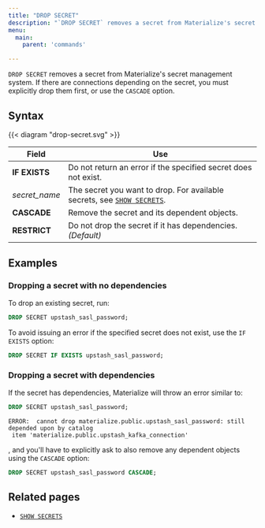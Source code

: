 ```yaml
---
title: "DROP SECRET"
description: "`DROP SECRET` removes a secret from Materialize's secret management system."
menu:
  main:
    parent: 'commands'

---
```


`DROP SECRET` removes a secret from Materialize's secret management system. If there are connections depending on the secret, you must explicitly drop them first, or use the `CASCADE` option.

## Syntax

{{< diagram "drop-secret.svg" >}}

Field | Use
------|-----
**IF EXISTS** | Do not return an error if the specified secret does not exist.
_secret&lowbar;name_ | The secret you want to drop. For available secrets, see [`SHOW SECRETS`](../show-secrets).
**CASCADE** | Remove the secret and its dependent objects.
**RESTRICT** | Do not drop the secret if it has dependencies. _(Default)_

## Examples

### Dropping a secret with no dependencies

To drop an existing secret, run:

```sql
DROP SECRET upstash_sasl_password;
```

To avoid issuing an error if the specified secret does not exist, use the `IF EXISTS` option:

```sql
DROP SECRET IF EXISTS upstash_sasl_password;
```

### Dropping a secret with dependencies

If the secret has dependencies, Materialize will throw an error similar to:

```sql
DROP SECRET upstash_sasl_password;
```

```nofmt
ERROR:  cannot drop materialize.public.upstash_sasl_password: still depended upon by catalog
 item 'materialize.public.upstash_kafka_connection'
```

, and you'll have to explicitly ask to also remove any dependent objects using the `CASCADE` option:

```sql
DROP SECRET upstash_sasl_password CASCADE;
```

## Related pages

- [`SHOW SECRETS`](../show-secrets)
